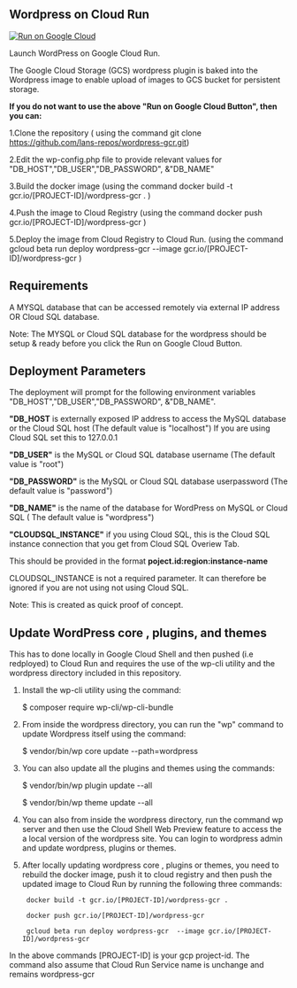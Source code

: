 ## Wordpress on Cloud Run

[![Run on Google Cloud](https://storage.googleapis.com/cloudrun/button.svg)](https://console.cloud.google.com/cloudshell/editor?shellonly=true&cloudshell_image=gcr.io/cloudrun/button&cloudshell_git_repo=https://github.com/lans-repos/wordpress-gcr.git)

Launch WordPress on Google Cloud Run. 

The Google Cloud Storage (GCS) wordpress plugin is baked into the Wordpress image to enable upload of images to GCS bucket for persistent storage.

**If you do not want to use the above "Run on Google Cloud Button", then you can:**

 1.Clone the repository ( using the command git clone https://github.com/lans-repos/wordpress-gcr.git)
 
 2.Edit the wp-config.php file to provide relevant values for  "DB_HOST","DB_USER","DB_PASSWORD", &"DB_NAME" 
 
 3.Build the docker image (using the command  docker build -t gcr.io/[PROJECT-ID]/wordpress-gcr .  )
 
 4.Push the image to Cloud Registry (using the command  docker push gcr.io/[PROJECT-ID]/wordpress-gcr )
 
 5.Deploy the image from Cloud Registry to Cloud Run. (using the command gcloud beta run deploy wordpress-gcr  --image gcr.io/[PROJECT-ID]/wordpress-gcr )

## Requirements
A  MYSQL database that can be accessed remotely via external IP address  OR  Cloud SQL database.

Note: The  MYSQL or Cloud SQL  database for the wordpress should be setup & ready before you click the Run on Google Cloud Button.

## Deployment Parameters
The deployment will prompt for the following environment variables "DB_HOST","DB_USER","DB_PASSWORD", &"DB_NAME".
 
**"DB_HOST** is externally exposed IP address to access the MySQL database or the Cloud SQL host (The default value is "localhost")
 If you are using Cloud SQL set this to 127.0.0.1
 
**"DB_USER"** is the MySQL or Cloud SQL  database username (The default value is "root")
 
 **"DB_PASSWORD"** is the MySQL or Cloud SQL database userpassword (The default value is "password")
 
**"DB_NAME"** is the name of the database for WordPress on MySQL or Cloud SQL ( The default value is "wordpress")
 
 **"CLOUDSQL_INSTANCE"** if you using Cloud SQL, this is the Cloud SQL instance connection that you get from Cloud SQL Overiew Tab. 
 
 This should be provided in the  format **poject.id:region:instance-name**

 CLOUDSQL_INSTANCE is not a required parameter. It can therefore be ignored if you are not using not using Cloud SQL.
 
 
Note: This is created as quick proof of concept.

## Update WordPress core , plugins, and themes

This has to done locally in Google Cloud Shell and then pushed (i.e redployed) to Cloud Run and requires the use of the wp-cli utility and the wordpress directory included in this repository.

1.  Install the wp-cli utility using the command:

     $ composer require wp-cli/wp-cli-bundle

2. From inside the wordpress directory, you can run the "wp" command to update Wordpress itself using the command:

     $ vendor/bin/wp core update --path=wordpress
    
3. You can also update all the plugins and themes using the commands:

    $ vendor/bin/wp plugin update --all
    
    $ vendor/bin/wp theme update --all
    
4. You can also from inside the wordpress directory, run the command wp server and then use the Cloud Shell Web Preview feature to access the a local version of the wordpress site. You can login to wordpress admin and update wordpress, plugins or themes.

5. After locally updating wordpress core , plugins or themes, you need to rebuild the docker image, push it to cloud registry and then push the updated image  to Cloud Run by running the following three commands:

        docker build -t gcr.io/[PROJECT-ID]/wordpress-gcr .
        
        docker push gcr.io/[PROJECT-ID]/wordpress-gcr

        gcloud beta run deploy wordpress-gcr  --image gcr.io/[PROJECT-ID]/wordpress-gcr
        
     
 In the above commands  [PROJECT-ID] is your gcp project-id. The command also assume that Cloud Run Service name is unchange and remains wordpress-gcr
   




